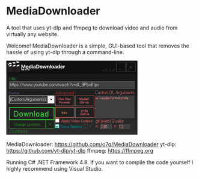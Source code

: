 # MediaDownloader
A tool that uses yt-dlp and ffmpeg to download video and audio from virtually any website.

Welcome! MediaDownloader is a simple, GUI-based tool that removes the hassle of using yt-dlp through a command-line.

<img src="images/v310/v310.png"/>

MediaDownloader: https://github.com/o7q/MediaDownloader
yt-dlp: https://github.com/yt-dlp/yt-dlp
ffmpeg: https://ffmpeg.org

Running C# .NET Framework 4.8.
If you want to compile the code yourself I highly recommend using Visual Studio.